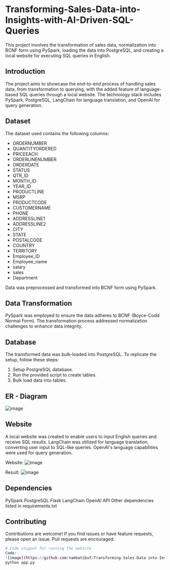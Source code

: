 # Transforming-Sales-Data-into-Insights-with-AI-Driven-SQL-Queries

This project involves the transformation of sales data, normalization into BCNF form using PySpark, loading the data into PostgreSQL, and creating a local website for executing SQL queries in English.

## Introduction

The project aims to showcase the end-to-end process of handling sales data, from transformation to querying, with the added feature of language-based SQL queries through a local website. The technology stack includes PySpark, PostgreSQL, LangChain for language translation, and OpenAI for query generation.

## Dataset

The dataset used contains the following columns:

- ORDERNUMBER
- QUANTITYORDERED
- PRICEEACH
- ORDERLINENUMBER
- ORDERDATE
- STATUS
- QTR_ID
- MONTH_ID
- YEAR_ID
- PRODUCTLINE
- MSRP
- PRODUCTCODE
- CUSTOMERNAME
- PHONE
- ADDRESSLINE1
- ADDRESSLINE2
- CITY
- STATE
- POSTALCODE
- COUNTRY
- TERRITORY
- Employee_ID
- Employee_name
- salary
- sales
- Department

Data was preprocessed and transformed into BCNF form using PySpark.

## Data Transformation

PySpark was employed to ensure the data adheres to BCNF (Boyce-Codd Normal Form). The transformation process addressed normalization challenges to enhance data integrity.

## Database

The transformed data was bulk-loaded into PostgreSQL. To replicate the setup, follow these steps:

1. Setup PostgreSQL database.
2. Run the provided script to create tables.
3. Bulk load data into tables.

## ER - Diagram

![image](https://github.com/nambatibuf/Transforming-Sales-Data-into-Insights-with-AI-Driven-SQL-Queries/assets/130098870/b5a1b992-ad48-41eb-b0b9-6c202c98cf2b)

## Website

A local website was created to enable users to input English queries and receive SQL results. LangChain was utilized for language translation, converting user input to SQL-like queries. OpenAI's language capabilities were used for query generation.

Website:
![image](https://github.com/nambatibuf/Transforming-Sales-Data-into-Insights-with-AI-Driven-SQL-Queries/assets/130098870/2154d86b-c83d-4351-bfa3-6de391c33ba6)

Result:
![image](https://github.com/nambatibuf/Transforming-Sales-Data-into-Insights-with-AI-Driven-SQL-Queries/assets/130098870/d25259a7-1866-4c0a-9984-41e4d1da1cf9)

## Dependencies
PySpark
PostgreSQL
Flask
LangChain
OpenAI API
Other dependencies listed in requirements.txt

## Contributing
Contributions are welcome! If you find issues or have feature requests, please open an issue. Pull requests are encouraged.
```python
# Code snippet for running the website
Code: 
![image](https://github.com/nambatibuf/Transforming-Sales-Data-into-Insights-with-AI-Driven-SQL-Queries/assets/130098870/bb9a830e-9362-4fde-83e1-6e337f8bae39)
python app.py


